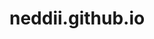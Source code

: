 # neddii.github.io
<!DOCTYPE html>
<html>
<head>
<style>
body {background colour: powderblue;}
h1  {colour: red;}
p {colour: blue;}
<title>Assignment 1</title>
</head>
<body>
<h1>My IT Profile</h1>
<p></p>
<h1>Personal Information</h1>
<p>. I moved to the gold cost 5 years ago for a change of pace. And have worked with Puma for the last 9 years, who were nice enough to help me move and find work up here.</p>
<p>Prior education is nothing special, I dropped out of high school just before the end of year 10 due to bullying, it was never an environment where I could thrive. Twice since then I have attempted to engage in further study however something always got in the way preventing me from completing it. However now it is my primary focus and I am very determined to finish this course in order to help me being a long awaited career change.</p>
<p>Most of my spare time is spent playing video games, mostly single player games. Favourite games pretty much come from three franchises; Final Fantasy, Metal Gear Solid, and The Legend of Zelda.</p>
<p>Once in a blue moon I’ll try out an MMO, but I get way too invested and spend every other moment playing until I get to a point a couple of months later and realise I just need to stop. Most notably with FFXIV, which every couple of years I’ll pick up again.
</p>

<h1>Interest in IT</h1>
<p>My interest in IT began at a fairly young age. Playing around with the family computer when I was probably about 9 years old, fascinated by the internet, the amazing graphics of the old 8-bit DOS games, and just exploring though all the systems, settings and files that every computer has.</p>

<h1>Experience in IT</h1>
<p>While I have no formal training in IT, I have taught myself a decent amount (mostly through Google). When I was younger my father collected used computers and I had the time of my life pulling them apart and playing around with the hardware. (I was always better at pulling them apart than I was at putting them back together). At work I’m the one anyone goes to with any IT issues before contacting our actual IT department. As I have been with the company for so long I’ve learned quite a bit about how our systems work and what the most common fixes are. And if I don’t know I’ll generally tinker around until I get it, with a pretty good success rate!</p>

<h1>Why did I choose RMIT?</h1>
<p>Choosing to study with RMIT was a pretty easy decision. While I lived in Melbourne RMIT was already my first choice to study IT as they have an excellent reputation, great reviews and very knowledgeable staff. And even though I live in the gold Coast currently, going through OUA has given me the option once again to go through RMIT.</p>

<h1>What do I expect to learn during my studies?</h1>
<p>During my studies I am hoping to learn the fundamentals of IT, creating websites and applications, and anything that will help me assist people and peers remotely.</p>

<h1>Ideal Job</h1 >
<h3>Job Title</h3>
<p>Remote Full Stack Software Developer</p>
<h2>Job Description</h2>
<p>https://www.seek.com.au/job/56247626?cid=ios-share
A full stack developer is currently my ideal position. Mostly due to the fact that I’m currently unsure of what I want my actual main field of expertise to be, and as a full stack developer will have a decent understanding of many different skillsets.
While this job description is rather vague, it expresses that this will be a no-fuss, general software development position from a remote location.
Working remotely is a large part of the appeal, giving the freedom to work from home or abroad, from bed or at the park. Not being stuck between the same four walls day in/day out.
</p>
<h2>Skills Required</h2>
<p>A good understanding of coding in multiple languages. Such as HTML, CSS and JavaScript for front end development, Python, C# and Ruby for back end development.
Knowledge of web architecture and database management systems.
Proficiency with Microsoft Azure(cloud services), .Net core(app framework) and Angular 8+(web applications)
Understanding of the fundamentals of design.
Passion for quality.
</p>
<h2>Skills I Have</h2>
<p>A basic understanding of the universal principals of design.
Passion for quality
</p>
<h2>Learning Plan</h2>
<p>First step towards obtaining these skills is completing the Bachelor of IT course at RMIT. Providing the knowledge and skills essential to the IT industry: Web and mobile development, cloud and security computing, data management, software analysis and development. RMIT also provides courses revolving around design principals helping to further any knowledge already possessed in the subject.</p>

<h1>Personal Profile</h1>
<img src="16plogo.svg">
<h2>Myers-Briggs Type Indicator</h2>
<img src="diplomats_Mediator_INFP_introduction.png">
<h2>INFP-T: Turbulent Mediator
<p></p>
<h3>Strengths</h3>
<p>Driven by a deep sense of purpose and passion, INFPs are very committed to their core beliefs. Openminded and idealistic, they give everyone a chance, seeing the good in every person they meet. Empathetic by nature, their actions and decisions are always considerate of how it can impact others</p>
<h3>Weaknesses</h3>
<p>Due to the idealistic and sensitive nature of an INFP, they tend to be very self-critical. Expecting too much from themselves in an impractical manner. Generally private people with a low social battery, it can be difficult to get to know an INFP. A strong desire to please and tendency to avoid conflict at any cost </p>

<h2>Education planner Learning Style Quiz</h2>
<h3>Tactile learner</h3>
<p>Tactile learners understand and remember things through touch and physical activity. They enjoy taking things apart and putting things together. They’ll find reasons to move around when they’re bored, or fidget when trying to focus.</p>

<h2>Big 5 Personality quiz</h2>
<p>https://www.scienceofpeople.com/personality-quiz-results/?score=327024425.5&om_name=Ned&om_email=nedmcgregor%40live.com.au&optin=Yes%2C%20please</p>
<h3>Openness: Medium</h3>
<p>Trying new things when planned in advance and in the right mood can be a very enjoyable experience. But generally prefer routine in day to day activities.</p>
<h3>Conscientiousness: Medium</h3>
<p>Mood and context are a large factor in how to approach organisation and detail. You can be very organised and focused, but in an unideal situation it can be easy to become overwhelmed.</p>
<h3>Extroversion: Low</h3>
<p>Commonly known as an introvert. Getting energy and feeling most comfortable while alone. Parties or large social gatherings can be very draining and an introvert will generally feel the need to be alone before and/or after to recharge their social battery. Not usually loud or talkative, choosing only to speak up when they have something important to say.</p>
<h3>Agreeableness: High</h3>
<p>Also known as “Yes” people, or people pleasers. Highly agreeable people tend to be very friendly and compassionate. They’re team players who are very empathetic and are good at getting people to collaborate and cooperate. Also good at making people feel comfortable and feel they can open up to you.</p>
<h3>Neuroticism: High</h3>
<p>High neurotics are worriers. Tend to be quite anxious and have greater reactions when things don’t go as planned, and can take quite a while to calm down. They will think through many options before making a decision.</p>
<h3>What do these results mean to me?</h3>
<p>I identify with most of these results, as an introverted, rather sensitive person who can be quite disorganised and down in the dumps. However I am a focused worker who thrives while ‘doing’ things. I get along with most people I meet, and those I choose to get to know tend to become close friends.</p>
<h3>Team Influence</h3>
<p>While working in a team I do tend to be a rather agreeable person, not speaking up unless I have something urgent or important to say. I do however have an easy time getting along with most people.</p>
<h3>Taking this into account when forming a team</h3>
<p>While forming a team I’m going to have to push beyond my comfort zone,  speaking up not only when I consider something to be important or urgent, but go out of my way to make suggestions and engage in conversations.</p>



<h1>Project Idea</h1>
<p></p>
<h2>Overview</h2>
<p></p>
<h2>Motivation</h2>
<p></p>
<h2>Description</h2>
<p></p>
<h2>Tools & Technologies</h2>
<p></p>
<h2>Skills Required</h2>
<p></p>
<h2>Outcome</h2>
<p></p>


</body>
</html>
